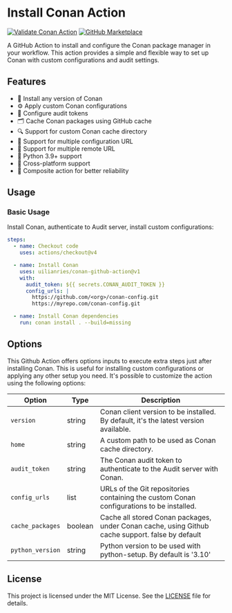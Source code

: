 # Install Conan Action

[![Validate Conan Action](https://github.com/uilianries/conan-github-action/actions/workflows/ci.yml/badge.svg?branch=master)](https://github.com/uilianries/conan-github-action/actions/workflows/ci.yml)
[![GitHub Marketplace](https://img.shields.io/badge/Marketplace-Conan%20Package%20Manager-blue.svg?colorA=24292e&colorB=0366d6&style=flat&longCache=true&logo=github)](https://github.com/marketplace/actions/conan-io-github-action)


A GitHub Action to install and configure the Conan package manager in your workflow.
This action provides a simple and flexible way to set up Conan with custom configurations and audit settings.

## Features

- 🚀 Install any version of Conan
- ⚙️ Apply custom Conan configurations
- 🔐 Configure audit tokens
- 🗂️ Cache Conan packages using GitHub cache
- 🔍 Support for custom Conan cache directory
- 🔗 Support for multiple configuration URL
- 🧩 Support for multiple remote URL
- 🐍 Python 3.9+ support
- 💪 Cross-platform support
- 🔄 Composite action for better reliability

## Usage

### Basic Usage

Install Conan, authenticate to Audit server, install custom configurations:

```yaml
steps:
  - name: Checkout code
    uses: actions/checkout@v4

  - name: Install Conan
    uses: uilianries/conan-github-action@v1
    with:
      audit_token: ${{ secrets.CONAN_AUDIT_TOKEN }}
      config_urls: |
        https://github.com/<org>/conan-config.git
        https://myrepo.com/conan-config.git

  - name: Install Conan dependencies
    run: conan install . --build=missing
```

## Options

This Github Action offers options inputs to execute extra steps just after installing Conan.
This is useful for installing custom configurations or applying any other setup you need.
It's possible to customize the action using the following options:

| Option           | Type    | Description                                                                                      |
|------------------|---------|--------------------------------------------------------------------------------------------------|
| `version`        | string  | Conan client version to be installed. By default, it's the latest version available.             |
| `home`           | string  | A custom path to be used as Conan cache directory.                                               |
| `audit_token`    | string  | The Conan audit token to authenticate to the Audit server with Conan.                            |
| `config_urls`    | list    | URLs of the Git repositories containing the custom Conan configurations to be installed.         |
| `cache_packages` | boolean | Cache all stored Conan packages, under Conan cache, using Github cache support. false by default |
| `python_version` | string  | Python version to be used with python-setup. By default is '3.10'                                |


## License

This project is licensed under the MIT License. See the [LICENSE](LICENSE.md) file for details.
